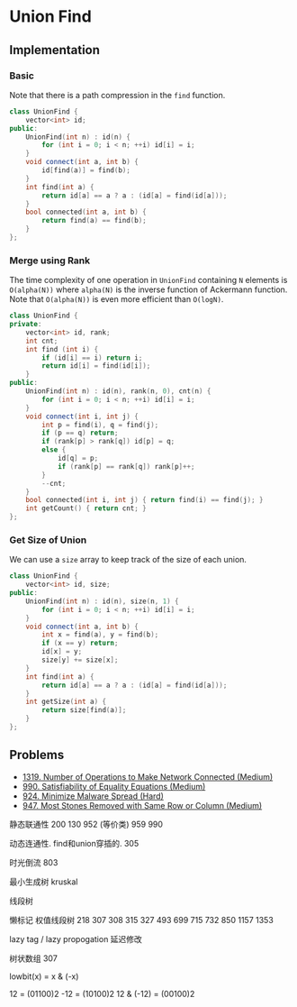 # Union Find

## Implementation

### Basic

Note that there is a path compression in the `find` function.

```cpp
class UnionFind {
    vector<int> id;
public:
    UnionFind(int n) : id(n) {
        for (int i = 0; i < n; ++i) id[i] = i;
    }
    void connect(int a, int b) {
        id[find(a)] = find(b);
    }
    int find(int a) {
        return id[a] == a ? a : (id[a] = find(id[a]));
    }
    bool connected(int a, int b) {
        return find(a) == find(b);
    }
};
```

### Merge using Rank

The time complexity of one operation in `UnionFind` containing `N` elements is `O(alpha(N))` where `alpha(N)` is the inverse function of Ackermann function. Note that `O(alpha(N))` is even more efficient than `O(logN)`.

```cpp
class UnionFind {
private:
    vector<int> id, rank;
    int cnt;
    int find (int i) {
        if (id[i] == i) return i;
        return id[i] = find(id[i]);
    }
public:
    UnionFind(int n) : id(n), rank(n, 0), cnt(n) {
        for (int i = 0; i < n; ++i) id[i] = i;
    }
    void connect(int i, int j) {
        int p = find(i), q = find(j);
        if (p == q) return;
        if (rank[p] > rank[q]) id[p] = q;
        else {
            id[q] = p;
            if (rank[p] == rank[q]) rank[p]++;
        }
        --cnt;
    }
    bool connected(int i, int j) { return find(i) == find(j); }
    int getCount() { return cnt; }
};
```

### Get Size of Union

We can use a `size` array to keep track of the size of each union.

```cpp
class UnionFind {
    vector<int> id, size;
public:
    UnionFind(int n) : id(n), size(n, 1) {
        for (int i = 0; i < n; ++i) id[i] = i;
    }
    void connect(int a, int b) {
        int x = find(a), y = find(b);
        if (x == y) return;
        id[x] = y;
        size[y] += size[x];
    }
    int find(int a) {
        return id[a] == a ? a : (id[a] = find(id[a]));
    }
    int getSize(int a) {
        return size[find(a)];
    }
};
```

## Problems

* [1319. Number of Operations to Make Network Connected \(Medium\)](https://leetcode.com/problems/number-of-operations-to-make-network-connected/)
* [990. Satisfiability of Equality Equations \(Medium\)](https://leetcode.com/problems/satisfiability-of-equality-equations/)
* [924. Minimize Malware Spread \(Hard\)](https://leetcode.com/problems/minimize-malware-spread/)
* [947. Most Stones Removed with Same Row or Column \(Medium\)](https://leetcode.com/problems/most-stones-removed-with-same-row-or-column/)

静态联通性 200 130 952 \(等价类\) 959 990

动态连通性. find和union穿插的. 305

时光倒流 803

最小生成树 kruskal

线段树

懒标记 权值线段树 218 307 308 315 327 493 699 715 732 850 1157 1353

lazy tag / lazy propogation 延迟修改

树状数组 307

lowbit\(x\) = x & \(-x\)

12 = \(01100\)2 -12 = \(10100\)2 12 & \(-12\) = \(00100\)2


